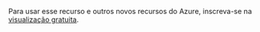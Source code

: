 ﻿Para usar esse recurso e outros novos recursos do Azure, inscreva-se na [visualização gratuita](https://account.windowsazure.com/PreviewFeatures).


<!--HONumber=47-->

